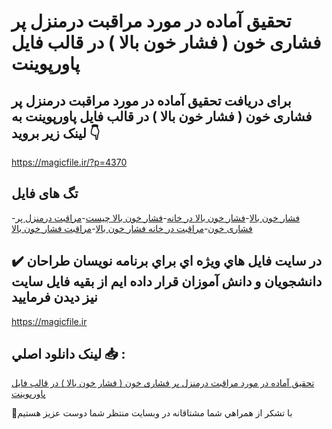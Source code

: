 # تحقیق آماده در مورد مراقبت درمنزل پر فشاری خون ( فشار خون بالا ) در قالب فایل پاورپوینت

## برای دریافت تحقیق آماده در مورد مراقبت درمنزل پر فشاری خون ( فشار خون بالا ) در قالب فایل پاورپوینت به لینک زیر بروید 👇

https://magicfile.ir/?p=4370

## تگ های فایل

-[فشار خون بالا](https://magicfile.ir/product/%d8%aa%d8%ad%d9%82%db%8c%d9%82-%d9%85%d8%b1%d8%a7%d9%82%d8%a8%d8%aa-%d8%af%d8%b1%d9%85%d9%86%d8%b2%d9%84-%d9%be%d8%b1-%d9%81%d8%b4%d8%a7%d8%b1%db%8c-%d8%ae%d9%88%d9%86-%d9%be%d8%a7%d9%88%d8%b1%d9%be%d9%88%db%8c%d9%86%d8%aa/)-[فشار خون بالا در خانه](https://magicfile.ir/product/%d8%aa%d8%ad%d9%82%db%8c%d9%82-%d9%85%d8%b1%d8%a7%d9%82%d8%a8%d8%aa-%d8%af%d8%b1%d9%85%d9%86%d8%b2%d9%84-%d9%be%d8%b1-%d9%81%d8%b4%d8%a7%d8%b1%db%8c-%d8%ae%d9%88%d9%86-%d9%be%d8%a7%d9%88%d8%b1%d9%be%d9%88%db%8c%d9%86%d8%aa/)-[فشار خون بالا چیست](https://magicfile.ir/product/%d8%aa%d8%ad%d9%82%db%8c%d9%82-%d9%85%d8%b1%d8%a7%d9%82%d8%a8%d8%aa-%d8%af%d8%b1%d9%85%d9%86%d8%b2%d9%84-%d9%be%d8%b1-%d9%81%d8%b4%d8%a7%d8%b1%db%8c-%d8%ae%d9%88%d9%86-%d9%be%d8%a7%d9%88%d8%b1%d9%be%d9%88%db%8c%d9%86%d8%aa/)-[مراقبت درمنزل پر فشاری خون](https://magicfile.ir/product/%d8%aa%d8%ad%d9%82%db%8c%d9%82-%d9%85%d8%b1%d8%a7%d9%82%d8%a8%d8%aa-%d8%af%d8%b1%d9%85%d9%86%d8%b2%d9%84-%d9%be%d8%b1-%d9%81%d8%b4%d8%a7%d8%b1%db%8c-%d8%ae%d9%88%d9%86-%d9%be%d8%a7%d9%88%d8%b1%d9%be%d9%88%db%8c%d9%86%d8%aa/)-[مراقبت در خانه فشار خون بالا](https://magicfile.ir/product/%d8%aa%d8%ad%d9%82%db%8c%d9%82-%d9%85%d8%b1%d8%a7%d9%82%d8%a8%d8%aa-%d8%af%d8%b1%d9%85%d9%86%d8%b2%d9%84-%d9%be%d8%b1-%d9%81%d8%b4%d8%a7%d8%b1%db%8c-%d8%ae%d9%88%d9%86-%d9%be%d8%a7%d9%88%d8%b1%d9%be%d9%88%db%8c%d9%86%d8%aa/)-[مراقبت فشار خون بالا](https://magicfile.ir/product/%d8%aa%d8%ad%d9%82%db%8c%d9%82-%d9%85%d8%b1%d8%a7%d9%82%d8%a8%d8%aa-%d8%af%d8%b1%d9%85%d9%86%d8%b2%d9%84-%d9%be%d8%b1-%d9%81%d8%b4%d8%a7%d8%b1%db%8c-%d8%ae%d9%88%d9%86-%d9%be%d8%a7%d9%88%d8%b1%d9%be%d9%88%db%8c%d9%86%d8%aa/)

## ✔️ در سايت فايل هاي ويژه اي براي برنامه نويسان طراحان دانشجويان و دانش آموزان قرار داده ايم از بقيه فايل سايت نيز ديدن فرماييد

https://magicfile.ir


## لينک دانلود اصلي 📥 :

[تحقیق آماده در مورد مراقبت درمنزل پر فشاری خون ( فشار خون بالا ) در قالب فایل پاورپوینت](https://magicfile.ir/product/%d8%aa%d8%ad%d9%82%db%8c%d9%82-%d9%85%d8%b1%d8%a7%d9%82%d8%a8%d8%aa-%d8%af%d8%b1%d9%85%d9%86%d8%b2%d9%84-%d9%be%d8%b1-%d9%81%d8%b4%d8%a7%d8%b1%db%8c-%d8%ae%d9%88%d9%86-%d9%be%d8%a7%d9%88%d8%b1%d9%be%d9%88%db%8c%d9%86%d8%aa/) 


🙏با تشکر از همراهي شما مشتاقانه در وبسایت منتظر شما دوست عزیز هستیم

